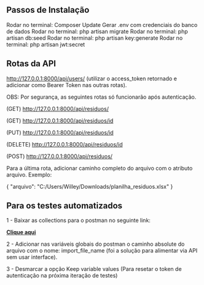 ## Passos de Instalação

Rodar no terminal: Composer Update
Gerar .env com credenciais  do banco de dados
Rodar no terminal: php artisan migrate
Rodar no terminal: php artisan db:seed
Rodar no terminal: php artisan key:generate
Rodar no terminal: php artisan jwt:secret


## Rotas da API

http://127.0.0.1:8000/api/users/ (utilizar o access_token retornado e adicionar como Bearer Token nas outras rotas).


OBS: Por segurança, as seguintes rotas só funcionarão após autenticação.

(GET) http://127.0.0.1:8000/api/residuos/ 

(GET) http://127.0.0.1:8000/api/residuos/id

(PUT) http://127.0.0.1:8000/api/residuos/id

(DELETE) http://127.0.0.1:8000/api/residuos/id

(POST) http://127.0.0.1:8000/api/residuos/

Para a última rota, adicionar caminho completo do arquivo com o atributo arquivo. Exemplo: 

{ "arquivo":  "C:/Users/Willey/Downloads/planilha_residuos.xlsx" }



## Para os testes automatizados

1 - Baixar as collections para o postman no seguinte link:

**[Clique aqui](https://drive.google.com/file/d/1vfK8s-zry3pMyeIBHh2emHbNAuv55aN4/view?usp=sharing)**

2 - Adicionar nas variáveis globais do postman o caminho absolute do arquivo com o nome: import_file_name (foi a solução para alimentar via API sem usar interface).

3 - Desmarcar a opção Keep variable values (Para resetar o token de autenticação na próxima iteração de testes)


